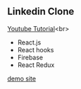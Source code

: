 ## Linkedin Clone

[Youtube Tutorial]('https://youtu.be/QaYts9sPmcY')<br>

- React.js
- React hooks
- Firebase
- React Redux

[demo site]('')
